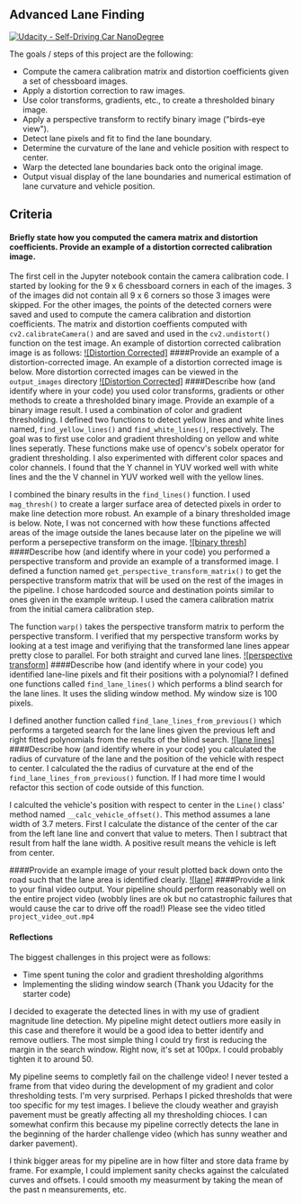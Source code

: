 ## Advanced Lane Finding
[![Udacity - Self-Driving Car NanoDegree](https://s3.amazonaws.com/udacity-sdc/github/shield-carnd.svg)](http://www.udacity.com/drive)

The goals / steps of this project are the following:

* Compute the camera calibration matrix and distortion coefficients given a set of chessboard images.
* Apply a distortion correction to raw images.
* Use color transforms, gradients, etc., to create a thresholded binary image.
* Apply a perspective transform to rectify binary image ("birds-eye view").
* Detect lane pixels and fit to find the lane boundary.
* Determine the curvature of the lane and vehicle position with respect to center.
* Warp the detected lane boundaries back onto the original image.
* Output visual display of the lane boundaries and numerical estimation of lane curvature and vehicle position.

## Criteria
#### Briefly state how you computed the camera matrix and distortion coefficients. Provide an example of a distortion corrected calibration image.
The first cell in the Jupyter notebook contain the camera calibration code. I started by looking for the 9 x 6 chessboard corners in each of the images. 3 of the images did not contain all 9 x 6 corners so those 3 images were skipped. For the other images, the points of the detected corners were saved and used to compute the camera calibration and distortion coefficients.
The matrix and distortion coeffients computed with `cv2.calibrateCamera()` and are saved and used in the `cv2.undistort()` function on the test image. An example of distortion corrected calibration image is as follows:
[![Distortion Corrected]](output_images/undistorted_chessboard.jpg)
####Provide an example of a distortion-corrected image.
An example of a distortion corrected image is below. More distortion corrected images can be viewed in the `output_images` directory
[![Distortion Corrected]](output_images/test1.jpg)
####Describe how (and identify where in your code) you used color transforms, gradients or other methods to create a thresholded binary image. Provide an example of a binary image result.
I used a combination of color and gradient thresholding. I defined two functions to detect yellow lines and white lines named, `find_yellow_lines()` and `find_white_lines()`, respectively. The goal was to first use color and gradient thresholding on yellow and white lines seperatly. These functions make use of opencv's sobelx operator for gradient thresholding. I also experimented with different color spaces and color channels. I found that the Y channel in YUV worked well with white lines and the the V channel in YUV worked well with the yellow lines.

I combined the binary results in the `find_lines()` function. I used `mag_thresh()` to create a larger surface area of detected pixels in order to make line detection more robust. An example of a binary thresholded image is below. Note, I was not concerned with how these functions affected areas of the image outside the lanes because later on the pipeline we will perform a persepective transform on the image.
[![binary thresh]](output_images/binary_straight_lines1.jpg)
####Describe how (and identify where in your code) you performed a perspective transform and provide an example of a transformed image.
I defined a function named `get_perspective_transform_matrix()` to get the perspective transform matrix that will be used on the rest of the images in the pipeline. I chose hardcoded source and destination points similar to ones given in the example writeup. I used the camera calibration matrix from the initial camera calibration step.

The function `warp()` takes the perspective transform matrix to perform the perspective transform. I verified that my perspective transform works by looking at a test image and verifiying that the transformed lane lines appear pretty close to parallel. For both straight and curved lane lines.
[![perspective transform]](output_images/perspective_transform.jpg)
####Describe how (and identify where in your code) you identified lane-line pixels and fit their positions with a polynomial?
I defined one functions called `find_lane_lines()` which performs a blind search for the lane lines. It uses the sliding window method. My window size is 100 pixels. 

I defined another function called `find_lane_lines_from_previous()` which performs a targeted search for the lane lines given the previous left and right fitted polynomials from the results of the blind search.
[![lane lines]](output_images/discovered_lane_lines.jpg)
####Describe how (and identify where in your code) you calculated the radius of curvature of the lane and the position of the vehicle with respect to center.
I calculated the the radius of curvature at the end of the `find_lane_lines_from_previous()` function. If I had more time I would refactor this section of code outside of this function.

I calculted the vehicle's position with respect to center in the `Line()` class' method named `__calc_vehicle_offset()`. This method assumes a lane width of 3.7 meters. First I calculate the distance of the center of the car from the left lane line and convert that value to meters. Then I subtract that result from half the lane width. A positive result means the vehicle is left from center.

####Provide an example image of your result plotted back down onto the road such that the lane area is identified clearly.
[![lane]](output_images/detected_lane.jpg)
####Provide a link to your final video output. Your pipeline should perform reasonably well on the entire project video (wobbly lines are ok but no catastrophic failures that would cause the car to drive off the road!)
Please see the video titled `project_video_out.mp4`

#### Reflections
The biggest challenges in this project were as follows:
* Time spent tuning the color and gradient thresholding algorithms
* Implementing the sliding window search (Thank you Udacity for the starter code)

I decided to exagerate the detected lines in with my use of  gradient magnitude line detection. My pipeline might detect outliers more easily in this case and therefore it would be a good idea to better identify and remove outliers. The most simple thing I could try first is reducing the margin in the search window. Right now, it's set at 100px. I could probably tighten it to around 50.

My pipeline seems to completly fail on the challenge video! I never tested a frame from that video during the development of my gradient and color thresholding tests. I'm very surprised. Perhaps I picked thresholds that were too specific for my test images. I believe the cloudy weather and grayish pavement must be greatly affecting all my thresholding chioces. I can somewhat confirm this because my pipeline correctly detects the lane in the beginning of the harder challenge video (which has sunny weather and darker pavement).

I think bigger areas for my pipeline are in how filter and store data frame by frame. For example, I could implement sanity checks against the calculated curves and offsets. I could smooth my measurment by taking the mean of the past n meansurements, etc.
